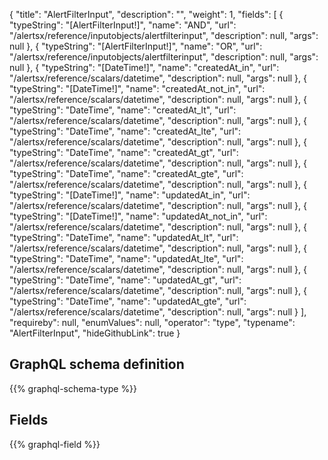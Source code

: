 {
  "title": "AlertFilterInput",
  "description": "",
  "weight": 1,
  "fields": [
    {
      "typeString": "[AlertFilterInput!]",
      "name": "AND",
      "url": "/alertsx/reference/inputobjects/alertfilterinput",
      "description": null,
      "args": null
    },
    {
      "typeString": "[AlertFilterInput!]",
      "name": "OR",
      "url": "/alertsx/reference/inputobjects/alertfilterinput",
      "description": null,
      "args": null
    },
    {
      "typeString": "[DateTime!]",
      "name": "createdAt_in",
      "url": "/alertsx/reference/scalars/datetime",
      "description": null,
      "args": null
    },
    {
      "typeString": "[DateTime!]",
      "name": "createdAt_not_in",
      "url": "/alertsx/reference/scalars/datetime",
      "description": null,
      "args": null
    },
    {
      "typeString": "DateTime",
      "name": "createdAt_lt",
      "url": "/alertsx/reference/scalars/datetime",
      "description": null,
      "args": null
    },
    {
      "typeString": "DateTime",
      "name": "createdAt_lte",
      "url": "/alertsx/reference/scalars/datetime",
      "description": null,
      "args": null
    },
    {
      "typeString": "DateTime",
      "name": "createdAt_gt",
      "url": "/alertsx/reference/scalars/datetime",
      "description": null,
      "args": null
    },
    {
      "typeString": "DateTime",
      "name": "createdAt_gte",
      "url": "/alertsx/reference/scalars/datetime",
      "description": null,
      "args": null
    },
    {
      "typeString": "[DateTime!]",
      "name": "updatedAt_in",
      "url": "/alertsx/reference/scalars/datetime",
      "description": null,
      "args": null
    },
    {
      "typeString": "[DateTime!]",
      "name": "updatedAt_not_in",
      "url": "/alertsx/reference/scalars/datetime",
      "description": null,
      "args": null
    },
    {
      "typeString": "DateTime",
      "name": "updatedAt_lt",
      "url": "/alertsx/reference/scalars/datetime",
      "description": null,
      "args": null
    },
    {
      "typeString": "DateTime",
      "name": "updatedAt_lte",
      "url": "/alertsx/reference/scalars/datetime",
      "description": null,
      "args": null
    },
    {
      "typeString": "DateTime",
      "name": "updatedAt_gt",
      "url": "/alertsx/reference/scalars/datetime",
      "description": null,
      "args": null
    },
    {
      "typeString": "DateTime",
      "name": "updatedAt_gte",
      "url": "/alertsx/reference/scalars/datetime",
      "description": null,
      "args": null
    }
  ],
  "requireby": null,
  "enumValues": null,
  "operator": "type",
  "typename": "AlertFilterInput",
  "hideGithubLink": true
}
## GraphQL schema definition

{{% graphql-schema-type %}}

## Fields

{{% graphql-field %}}
